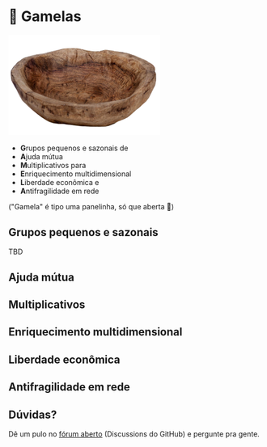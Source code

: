# 🥣 Gamelas

<img src="gamela-rustica-em-madeira-massaranduba-091-decoracao-para-area-de-churrasco.jpg" alt="gamela" width="300" />

- **G**rupos pequenos e sazonais de
- **A**juda mútua
- **M**ultiplicativos para
- **E**nriquecimento multidimensional
- **L**iberdade econômica e
- **A**ntifragilidade em rede

("Gamela" é tipo uma panelinha, só que aberta 🤪)

## Grupos pequenos e sazonais

TBD

## Ajuda mútua

## Multiplicativos

## Enriquecimento multidimensional

## Liberdade econômica

## Antifragilidade em rede

## Dúvidas?

Dê um pulo no [fórum aberto](https://github.com/garantida/garantida.dev/discussions) (Discussions do GitHub) e pergunte pra gente.
